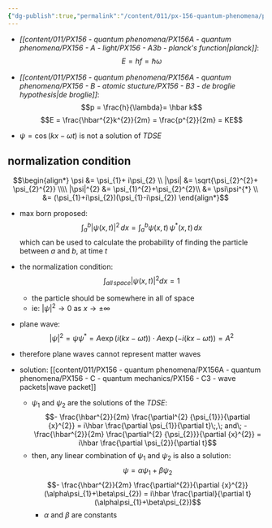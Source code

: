 ```yaml
---
{"dg-publish":true,"permalink":"/content/011/px-156-quantum-phenomena/px-156-a-quantum-phenomena/px-156-c-quantum-mechanics/px-156-c2-matter-waves/","noteIcon":"1","created":"2025-08-27T13:14:00.860+01:00","updated":"2024-11-26T20:01:59.000+00:00"}
---
```



- *[[content/011/PX156 - quantum phenomena/PX156A - quantum phenomena/PX156 - A - light/PX156 - A3b - planck's function\|planck]]*: 
$$E = hf = \hbar \omega$$
- *[[content/011/PX156 - quantum phenomena/PX156A - quantum phenomena/PX156 - B - atomic stucture/PX156 - B3 - de broglie hypothesis\|de broglie]]*: 
$$p = \frac{h}{\lambda}= \hbar k$$
$$E = \frac{\hbar^{2}k^{2}}{2m} = \frac{p^{2}}{2m} = KE$$

- $\psi = \cos(kx-\omega t)$ is not a solution of *TDSE*
## normalization condition
$$\begin{align*}
	\psi &= \psi_{1}+ i\psi_{2} \\
	|\psi| &= \sqrt{\psi_{2}^{2}+ \psi_{2}^{2}} \\\\
	|\psi|^{2} &= \psi_{1}^{2}+\psi_{2}^{2}\\
	&= \psi\psi^{*} \\
	&= (\psi_{1}+i\psi_{2})(\psi_{1}-i\psi_{2})
\end{align*}$$
- max born proposed: 
$$\int_{a}^{b} |\psi(x,t)|^{2}\,dx = \int_{a}^{b} \psi(x,t)\,\psi^{*}(x,t)\,dx$$
	which can be used to calculate the probability of finding the particle between $a$ and $b$, at time $t$
- the normalization condition: 
$$\int_{all\, space} |\psi(x,t)|^{2}dx =1$$
	- the particle should be somewhere in all of space
	- ie: $|\psi|^{2}\to0$ as $x \to\pm\infty$

- plane wave: 
$$|\psi|^{2}= \psi\psi^{*} = A\exp(i(kx-\omega t)) \cdot A\exp(-i(kx-\omega t)) = A^{2}$$
- therefore plane waves cannot represent matter waves

- solution: [[content/011/PX156 - quantum phenomena/PX156A - quantum phenomena/PX156 - C - quantum mechanics/PX156 - C3 - wave packets\|wave packet]]
	- $\psi_{1}$ and $\psi_{2}$ are the solutions of the *TDSE*: 
	$$- \frac{\hbar^{2}}{2m} \frac{\partial^{2} {\psi_{1}}}{\partial {x}^{2}} = i\hbar \frac{\partial \psi_{1}}{\partial t}\;,\; and\; - \frac{\hbar^{2}}{2m} \frac{\partial^{2} {\psi_{2}}}{\partial {x}^{2}} = i\hbar \frac{\partial \psi_{2}}{\partial t}$$
	- then, any linear combination of $\psi_{1}$ and $\psi_{2}$ is also a solution: 
	$$\psi = \alpha\psi_{1}+\beta\psi_{2}$$ $$- \frac{\hbar^{2}}{2m} \frac{\partial^{2}}{\partial {x}^{2}}(\alpha\psi_{1}+\beta\psi_{2}) = i\hbar \frac{\partial}{\partial t}(\alpha\psi_{1}+\beta\psi_{2})$$
		- $\alpha$ and $\beta$ are constants
